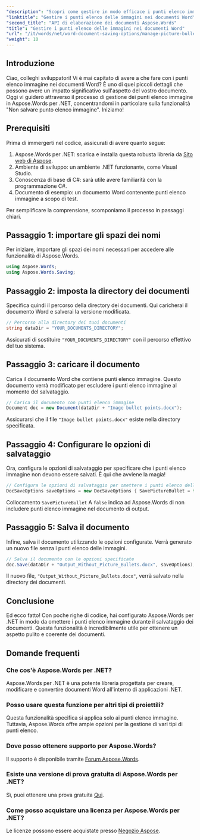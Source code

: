 ```yaml
---
"description": "Scopri come gestire in modo efficace i punti elenco immagine nei documenti Word con Aspose.Words per .NET. Questa guida completa ti guiderà passo dopo passo nella configurazione dell'ambiente e delle opzioni di salvataggio."
"linktitle": "Gestire i punti elenco delle immagini nei documenti Word"
"second_title": "API di elaborazione dei documenti Aspose.Words"
"title": "Gestire i punti elenco delle immagini nei documenti Word"
"url": "/it/words/net/word-document-saving-options/manage-picture-bullet/"
"weight": 10
---
```


## Introduzione

Ciao, colleghi sviluppatori! Vi è mai capitato di avere a che fare con i punti elenco immagine nei documenti Word? È uno di quei piccoli dettagli che possono avere un impatto significativo sull'aspetto del vostro documento. Oggi vi guiderò attraverso il processo di gestione dei punti elenco immagine in Aspose.Words per .NET, concentrandomi in particolare sulla funzionalità "Non salvare punto elenco immagine". Iniziamo!

## Prerequisiti

Prima di immergerti nel codice, assicurati di avere quanto segue:

1. Aspose.Words per .NET: scarica e installa questa robusta libreria da [Sito web di Aspose](https://releases.aspose.com/words/net/).
2. Ambiente di sviluppo: un ambiente .NET funzionante, come Visual Studio.
3. Conoscenza di base di C#: sarà utile avere familiarità con la programmazione C#.
4. Documento di esempio: un documento Word contenente punti elenco immagine a scopo di test.

Per semplificare la comprensione, scomponiamo il processo in passaggi chiari.

## Passaggio 1: importare gli spazi dei nomi

Per iniziare, importare gli spazi dei nomi necessari per accedere alle funzionalità di Aspose.Words.

```csharp
using Aspose.Words;
using Aspose.Words.Saving;
```

## Passaggio 2: imposta la directory dei documenti

Specifica quindi il percorso della directory dei documenti. Qui caricherai il documento Word e salverai la versione modificata.

```csharp
// Percorso alla directory dei tuoi documenti
string dataDir = "YOUR_DOCUMENTS_DIRECTORY";
```

Assicurati di sostituire `"YOUR_DOCUMENTS_DIRECTORY"` con il percorso effettivo del tuo sistema.

## Passaggio 3: caricare il documento

Carica il documento Word che contiene punti elenco immagine. Questo documento verrà modificato per escludere i punti elenco immagine al momento del salvataggio.

```csharp
// Carica il documento con punti elenco immagine
Document doc = new Document(dataDir + "Image bullet points.docx");
```

Assicurarsi che il file `"Image bullet points.docx"` esiste nella directory specificata.

## Passaggio 4: Configurare le opzioni di salvataggio

Ora, configura le opzioni di salvataggio per specificare che i punti elenco immagine non devono essere salvati. È qui che avviene la magia!

```csharp
// Configura le opzioni di salvataggio per omettere i punti elenco delle immagini
DocSaveOptions saveOptions = new DocSaveOptions { SavePictureBullet = false };
```

Collocamento `SavePictureBullet` A `false` indica ad Aspose.Words di non includere punti elenco immagine nel documento di output.

## Passaggio 5: Salva il documento

Infine, salva il documento utilizzando le opzioni configurate. Verrà generato un nuovo file senza i punti elenco delle immagini.

```csharp
// Salva il documento con le opzioni specificate
doc.Save(dataDir + "Output_Without_Picture_Bullets.docx", saveOptions);
```

Il nuovo file, `"Output_Without_Picture_Bullets.docx"`, verrà salvato nella directory dei documenti.

## Conclusione

Ed ecco fatto! Con poche righe di codice, hai configurato Aspose.Words per .NET in modo da omettere i punti elenco immagine durante il salvataggio dei documenti. Questa funzionalità è incredibilmente utile per ottenere un aspetto pulito e coerente dei documenti.

## Domande frequenti

### Che cos'è Aspose.Words per .NET?
Aspose.Words per .NET è una potente libreria progettata per creare, modificare e convertire documenti Word all'interno di applicazioni .NET.

### Posso usare questa funzione per altri tipi di proiettili?
Questa funzionalità specifica si applica solo ai punti elenco immagine. Tuttavia, Aspose.Words offre ampie opzioni per la gestione di vari tipi di punti elenco.

### Dove posso ottenere supporto per Aspose.Words?
Il supporto è disponibile tramite [Forum Aspose.Words](https://forum.aspose.com/c/words/8).

### Esiste una versione di prova gratuita di Aspose.Words per .NET?
Sì, puoi ottenere una prova gratuita [Qui](https://releases.aspose.com/).

### Come posso acquistare una licenza per Aspose.Words per .NET?
Le licenze possono essere acquistate presso [Negozio Aspose](https://purchase.aspose.com/buy).